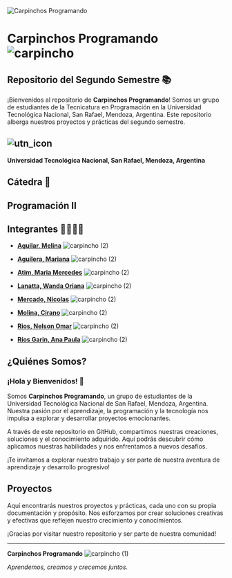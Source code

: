 ![Carpinchos Programando](https://github.com/user-attachments/assets/9418a617-3eda-4544-a46a-5d65a1cb0419)

# Carpinchos Programando ![carpincho](https://github.com/user-attachments/assets/e33e52ca-ea77-4590-a6d6-9f8248b5a1e5)

## Repositorio del Segundo Semestre 📚

¡Bienvenidos al repositorio de **Carpinchos Programando**! Somos un grupo de estudiantes de la Tecnicatura en Programación en la Universidad Tecnológica Nacional, San Rafael, Mendoza, Argentina. Este repositorio alberga nuestros proyectos y prácticas del segundo semestre.

## ![utn_icon](https://github.com/user-attachments/assets/4c39839d-f15e-40e5-a55e-699e48baed03)

**Universidad Tecnológica Nacional, San Rafael, Mendoza, Argentina**

## Cátedra 📖

## Programación II

## Integrantes 👨‍💻👩‍💻

- **[Aguilar, Melina](https://github.com/Melina-Aguilar)** ![carpincho (2)](https://github.com/user-attachments/assets/34c61984-7f45-403c-a3ae-a57dd16a27bf)



- **[Aguilera, Mariana](https://github.com/Mariana3726)** ![carpincho (2)](https://github.com/user-attachments/assets/7fd5b73e-59a3-4209-a4b3-36ee8fed9e37)


- **[Atim, Maria Mercedes](https://github.com/MerAtim)** ![carpincho (2)](https://github.com/user-attachments/assets/a3630c0d-a0d6-4266-862e-1705e1a60829)


- **[Lanatta, Wanda Oriana](https://github.com/wandaoriana)** ![carpincho (2)](https://github.com/user-attachments/assets/cdcf3c88-d7ae-448b-8439-a6337e89a4ff)


- **[Mercado, Nicolas](https://github.com/NicolasMercado1)** ![carpincho (2)](https://github.com/user-attachments/assets/b6f1a4ab-6c38-4aea-a7d6-992f1afe9561)


- **[Molina, Cirano](https://github.com/CiranoMolina)** ![carpincho (2)](https://github.com/user-attachments/assets/4b76f05b-8157-4a11-a925-c445e5a404ba)


- **[Rios, Nelson Omar](https://github.com/Nelrios)** ![carpincho (2)](https://github.com/user-attachments/assets/503b6530-624c-46ec-b5fa-a54b7718af18)


- **[Ríos Garin, Ana Paula](https://github.com/anaprg05)** ![carpincho (2)](https://github.com/user-attachments/assets/0a8517f9-ad79-46b8-b948-419144200767)

## ¿Quiénes Somos?

### ¡Hola y Bienvenidos! 👋

Somos **Carpinchos Programando**, un grupo de estudiantes de la Universidad Tecnológica Nacional de San Rafael, Mendoza, Argentina. Nuestra pasión por el aprendizaje, la programación y la tecnología nos impulsa a explorar y desarrollar proyectos emocionantes. 

A través de este repositorio en GitHub, compartimos nuestras creaciones, soluciones y el conocimiento adquirido. Aquí podrás descubrir cómo aplicamos nuestras habilidades y nos enfrentamos a nuevos desafíos.

¡Te invitamos a explorar nuestro trabajo y ser parte de nuestra aventura de aprendizaje y desarrollo progresivo!

## Proyectos

Aquí encontrarás nuestros proyectos y prácticas, cada uno con su propia documentación y propósito. Nos esforzamos por crear soluciones creativas y efectivas que reflejen nuestro crecimiento y conocimientos.

¡Gracias por visitar nuestro repositorio y ser parte de nuestra comunidad!

---

**Carpinchos Programando**  ![carpincho (1)](https://github.com/user-attachments/assets/9e512a0d-675d-4c80-9e86-a4180eb1c462)

*Aprendemos, creamos y crecemos juntos.*
